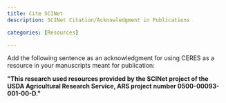 ```yaml
---
title: Cite SCINet
description: SCINet Citation/Acknowledgment in Publications

categories: [Resources]

---
```


Add the following sentence as an acknowledgment for using CERES as a resource in your manuscripts meant for publication:  

**"This research used resources provided by the SCINet project of the USDA Agricultural Research Service, ARS project number 0500-00093-001-00-D."**
<!--more-->